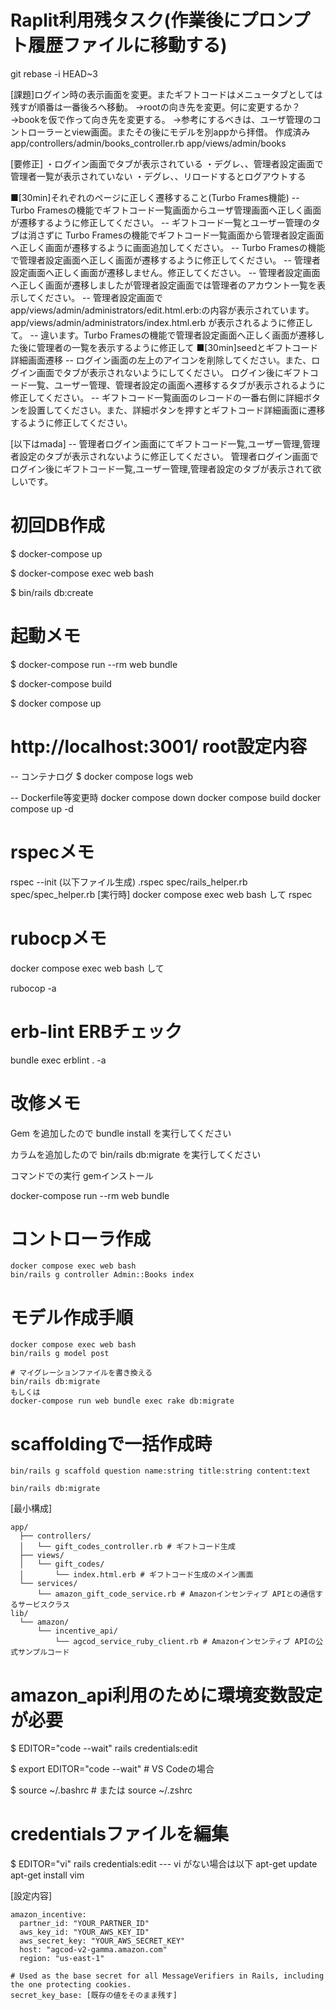 # Raplit利用残タスク(作業後にプロンプト履歴ファイルに移動する)
git rebase -i HEAD~3

[課題]ログイン時の表示画面を変更。またギフトコードはメニュータブとしては残すが順番は一番後ろへ移動。
→rootの向き先を変更。何に変更するか？→bookを仮で作って向き先を変更する。
→参考にするべきは、ユーザ管理のコントローラーとview画面。またその後にモデルを別appから拝借。
作成済み
app/controllers/admin/books_controller.rb
app/views/admin/books

[要修正]
・ログイン画面でタブが表示されている
・デグレ、、管理者設定画面で管理者一覧が表示されていない
・デグレ、、リロードするとログアウトする

■[30min]それぞれのページに正しく遷移すること(Turbo Frames機能)
-- Turbo Framesの機能でギフトコード一覧画面からユーザ管理画面へ正しく画面が遷移するように修正してください。
-- ギフトコード一覧とユーザー管理のタブは消さずに
Turbo Framesの機能でギフトコード一覧画面から管理者設定画面へ正しく画面が遷移するように画面追加してください。
-- Turbo Framesの機能で管理者設定画面へ正しく画面が遷移するように修正してください。
-- 管理者設定画面へ正しく画面が遷移しません。修正してください。
-- 管理者設定画面へ正しく画面が遷移しましたが管理者設定画面では管理者のアカウント一覧を表示してください。
-- 管理者設定画面でapp/views/admin/administrators/edit.html.erb:の内容が表示されています。
app/views/admin/administrators/index.html.erb が表示されるように修正して。
-- 違います。Turbo Framesの機能で管理者設定画面へ正しく画面が遷移した後に管理者の一覧を表示するように修正して
■[30min]seedとギフトコード詳細画面遷移
-- ログイン画面の左上のアイコンを削除してください。また、ログイン画面でタブが表示されないようにしてください。
ログイン後にギフトコード一覧、ユーザー管理、管理者設定の画面へ遷移するタブが表示されるように修正してください。
-- ギフトコード一覧画面のレコードの一番右側に詳細ボタンを設置してください。また、詳細ボタンを押すとギフトコード詳細画面に遷移するように修正してください。

[以下はmada]
-- 管理者ログイン画面にてギフトコード一覧,ユーザー管理,管理者設定のタブが表示されないように修正してください。
管理者ログイン画面でログイン後にギフトコード一覧,ユーザー管理,管理者設定のタブが表示されて欲しいです。


# 初回DB作成
$ docker-compose up

$ docker-compose exec web bash

$ bin/rails db:create

# 起動メモ
$ docker-compose run --rm web bundle

$ docker-compose build

$ docker compose up

# http://localhost:3001/ root設定内容
-- コンテナログ
$ docker compose logs web

-- Dockerfile等変更時
docker compose down
docker compose build
docker compose up -d

# rspecメモ
rspec --init (以下ファイル生成)
  .rspec
  spec/rails_helper.rb
  spec/spec_helper.rb
[実行時]
docker compose exec web bash して rspec

# rubocpメモ
docker compose exec web bash して

rubocop -a

# erb-lint ERBチェック
bundle exec erblint . -a

# 改修メモ
Gem を追加したので bundle install を実行してください

カラムを追加したので bin/rails db:migrate を実行してください

コマンドでの実行
gemインストール

docker-compose  run --rm web bundle

# コントローラ作成
```
docker compose exec web bash
bin/rails g controller Admin::Books index
```

# モデル作成手順
```
docker compose exec web bash
bin/rails g model post

# マイグレーションファイルを書き換える
bin/rails db:migrate
もしくは
docker-compose run web bundle exec rake db:migrate
```

# scaffoldingで一括作成時
```
bin/rails g scaffold question name:string title:string content:text 

bin/rails db:migrate
```

[最小構成]
```
app/
  ├── controllers/
  │   └── gift_codes_controller.rb # ギフトコード生成
  ├── views/
  │   └── gift_codes/
  │       └── index.html.erb # ギフトコード生成のメイン画面
  └── services/
      └── amazon_gift_code_service.rb # Amazonインセンティブ APIとの通信するサービスクラス
lib/
  └── amazon/
      └── incentive_api/
          └── agcod_service_ruby_client.rb # Amazonインセンティブ APIの公式サンプルコード

```

# amazon_api利用のために環境変数設定が必要
$ EDITOR="code --wait" rails credentials:edit

$ export EDITOR="code --wait"  # VS Codeの場合

$ source ~/.bashrc  # または source ~/.zshrc

# credentialsファイルを編集

$ EDITOR="vi" rails credentials:edit
--- vi がない場合は以下
  apt-get update
  apt-get install vim

[設定内容]
```
amazon_incentive:
  partner_id: "YOUR_PARTNER_ID"
  aws_key_id: "YOUR_AWS_KEY_ID"
  aws_secret_key: "YOUR_AWS_SECRET_KEY"
  host: "agcod-v2-gamma.amazon.com"
  region: "us-east-1"

# Used as the base secret for all MessageVerifiers in Rails, including the one protecting cookies.
secret_key_base: [既存の値をそのまま残す]
```